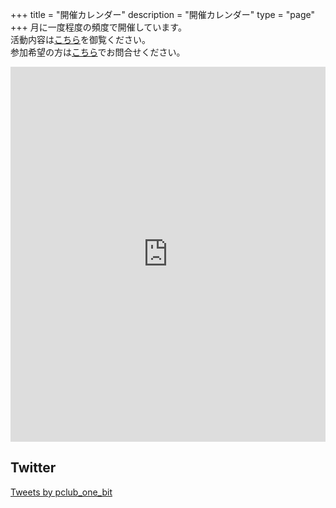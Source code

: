 +++
title = "開催カレンダー"
description = "開催カレンダー"
type = "page"
+++
月に一度程度の頻度で開催しています。  
活動内容は<a href="/about">こちら</a>を御覧ください。  
参加希望の方は<a href="/#contact">こちら</a>でお問合せください。  
<iframe src="https://calendar.google.com/calendar/embed?src=pclub.onebit%40gmail.com&ctz=Asia%2FTokyo&mode=AGENDA" style="border: 0" width="100%" height="600" frameborder="0" scrolling="no"></iframe>

## Twitter
<a class="twitter-timeline" data-width="600" href="https://twitter.com/pclub_one_bit?ref_src=twsrc%5Etfw">Tweets by pclub_one_bit</a> <script async src="https://platform.twitter.com/widgets.js" charset="utf-8"></script> 
